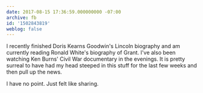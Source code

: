 ```yaml
---
date: 2017-08-15 17:36:59.000000000 -07:00
archive: fb
id: '1502843819'
weblog: false
---
```


I recently finished Doris Kearns Goodwin's Lincoln biography and am currently reading Ronald White's biography of Grant. I've also been watching Ken Burns' Civil War documentary in the evenings. It is pretty surreal to have had my head steeped in this stuff for the last few weeks and then pull up the news. 

I have no point. Just felt like sharing.
